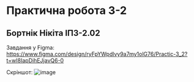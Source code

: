 # Практична робота 3-2
## Бортнік Нікіта ІПЗ-2.02
Завдання у Figma:
https://www.figma.com/design/ryFpYWpdlvy9a7my1olG76/Practic-3_2?t=wI8IapDihEJjavQ6-0

Скріншот:
![image](https://github.com/user-attachments/assets/6321c195-975a-4557-8a7d-7ad2ea318b8c)
